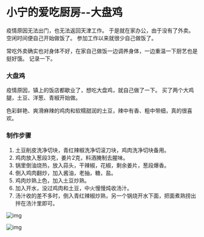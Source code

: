 # 小宁的爱吃厨房--大盘鸡


疫情原因无法出门，也无法返回天津工作。
于是就在家办公，由于没有了外卖。空闲时间便自己开始做饭了。
参加工作以来就很少自己做饭了。

常吃外卖确实也对身体不好，在家自己做饭一边调养身体，一边重温一下厨艺也是挺好饿。
记录一下。

### 大盘鸡

疫情原因，镇上的饭店都歇业了，想吃大盘鸡，就自己做了一下。
买了两个大鸡腿，土豆、洋葱、青椒开始做。

色彩鲜艳、爽滑麻辣的鸡肉和软糯甜润的土豆，辣中有香、粗中带细，真的很喜欢。

### 制作步骤
1. 土豆削皮洗净切块，青红辣椒洗净切滚刀块，鸡肉洗净切块备用。
1. 鸡肉放入葱段3克，姜片2克，料酒腌制去腥味。
1. 锅里倒油烧热，放入蒜头，干辣椒，花椒，剩余姜片，葱段爆香。
1. 倒入鸡肉翻炒，加入酱油，老抽，糖，盐。
1. 鸡肉炒熟上色，加入土豆炒熟。
1. 加入开水，没过鸡肉和土豆，中火慢慢炖收汤汁。
1. 汤汁收的差不多时，倒入青红辣椒炒熟，另一个锅烧开水下面，把面煮熟捞出拌在汤汁里即可。



![img](https://wx2.sinaimg.cn/mw1024/007Wn86Mly1gbujy5v1ocj31w02io7wi.jpg)

![img](https://wx3.sinaimg.cn/mw1024/007Wn86Mly1gbumfkuc3wj31w02io7wi.jpg)












